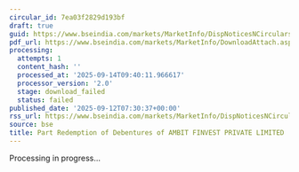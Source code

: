 ```yaml
---
circular_id: 7ea03f2829d193bf
draft: true
guid: https://www.bseindia.com/markets/MarketInfo/DispNoticesNCirculars.aspx?Noticeid={A921C4D7-75F6-4E35-84CC-295D2829B206}&noticeno=20250912-18&dt=09/12/2025&icount=18&totcount=103&flag=0
pdf_url: https://www.bseindia.com/markets/MarketInfo/DownloadAttach.aspx?id=20250912-18&attachedId=
processing:
  attempts: 1
  content_hash: ''
  processed_at: '2025-09-14T09:40:11.966617'
  processor_version: '2.0'
  stage: download_failed
  status: failed
published_date: '2025-09-12T07:30:37+00:00'
rss_url: https://www.bseindia.com/markets/MarketInfo/DispNoticesNCirculars.aspx?Noticeid={A921C4D7-75F6-4E35-84CC-295D2829B206}&noticeno=20250912-18&dt=09/12/2025&icount=18&totcount=103&flag=0
source: bse
title: Part Redemption of Debentures of AMBIT FINVEST PRIVATE LIMITED
---
```


Processing in progress...